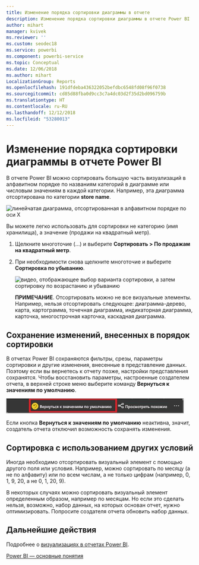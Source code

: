 ```yaml
---
title: Изменение порядка сортировки диаграммы в отчете
description: Изменение порядка сортировки диаграммы в отчете Power BI
author: mihart
manager: kvivek
ms.reviewer: ''
ms.custom: seodec18
ms.service: powerbi
ms.component: powerbi-service
ms.topic: Conceptual
ms.date: 12/06/2018
ms.author: mihart
LocalizationGroup: Reports
ms.openlocfilehash: 191dfdeba436322052befdbc6548fd08f96f0738
ms.sourcegitcommit: cd85d88fba0d9cc3c7a4dc03d2f35d2bd096759b
ms.translationtype: HT
ms.contentlocale: ru-RU
ms.lasthandoff: 12/12/2018
ms.locfileid: "53280013"
---
```

# <a name="change-how-a-chart-is-sorted-in-a-power-bi-report"></a>Изменение порядка сортировки диаграммы в отчете Power BI
В отчете Power BI можно сортировать большую часть визуализаций в алфавитном порядке по названиям категорий в диаграмме или числовым значениям в каждой категории. Например, эта диаграмма отсортирована по категории **store name**.

![линейчатая диаграмма, отсортированная в алфавитном порядке по оси X](media/end-user-change-sort/pbi_chartsortcategory.png)

Вы можете легко использовать для сортировки не категорию (имя хранилища), а значение (продажи на квадратный метр).

1. Щелкните многоточие (…) и выберите **Сортировать > По продажам на квадратный метр**.
2. При необходимости снова щелкните многоточие и выберите **Сортировка по убыванию**.

   ![видео, отображающее выбор варианта сортировки, а затем сортировку по возрастанию и убыванию](media/end-user-change-sort/sort.gif)

   **ПРИМЕЧАНИЕ**. Отсортировать можно не все визуальные элементы.  Например, нельзя отсортировать следующее: диаграмма-дерево, карта, картограмма, точечная диаграмма, индикаторная диаграмма, карточка, многострочная карточка, каскадная диаграмма.

## <a name="saving-changes-you-make-to-sort-order"></a>Сохранение изменений, внесенных в порядок сортировки
В отчетах Power BI сохраняются фильтры, срезы, параметры сортировки и другие изменения, внесенные в представление данных. Поэтому если вы вернетесь к отчету позже, настройки представления сохранятся.  Чтобы восстановить параметры, настроенные создателем отчета, в верхней строке меню выберите команду **Вернуться к значениям по умолчанию**. 

![сохранение сортировки](media/end-user-change-sort/power-bi-reset-to-default.png)

Если кнопка **Вернуться к значениям по умолчанию** неактивна, значит, создатель отчета отключил возможность сохранять изменения.

<a name="other"></a>
## <a name="sorting-using-other-criteria"></a>Сортировка с использованием других условий
Иногда необходимо отсортировать визуальный элемент с помощью другого поля или условия.  Например, можно сортировать по месяцу (а не по алфавиту) или по всем числам, а не только цифрам (например, 0, 1, 9, 20, а не 0, 1, 20, 9).  

В некоторых случаях можно сортировать визуальный элемент определенным образом, например по месяцам.  Но если это сделать нельзя, возможно, набор данных, на которых основан отчет, нужно оптимизировать. Попросите создателя отчета обновить набор данных.

## <a name="next-steps"></a>Дальнейшие действия
Подробнее о [визуализациях в отчетах Power BI](end-user-visualizations.md).

[Power BI — основные понятия](end-user-basic-concepts.md)